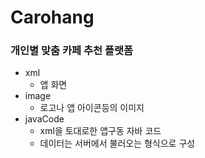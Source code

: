 # Carohang
### 개인별 맞춤 카페 추천 플랫폼
- xml
  - 앱 화면
- image
  - 로고나 앱 아이콘등의 이미지 
- javaCode
  - xml을 토대로한 앱구동 자바 코드
  - 데이터는 서버에서 불러오는 형식으로 구성
